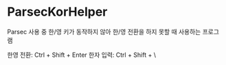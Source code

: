 # ParsecKorHelper

Parsec 사용 중 한/영 키가 동작하지 않아 한/영 전환을 하지 못할 때 사용하는 프로그램

한영 전환: Ctrl + Shift + Enter
한자 입력: Ctrl + Shift + \
